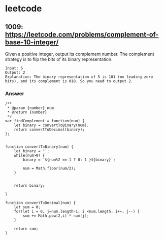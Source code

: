 # leetcode

## 1009: https://leetcode.com/problems/complement-of-base-10-integer/

Given a positive integer, output its complement number. The complement strategy is to flip the bits of its binary representation.

```
Input: 5
Output: 2
Explanation: The binary representation of 5 is 101 (no leading zero bits), and its complement is 010. So you need to output 2.

```
### Answer

```
/**
 * @param {number} num
 * @return {number}
 */
var findComplement = function(num) {
    let binary = convertToBinary(num);
    return convertToDecimal(binary);
};


function convertToBinary(num) {
    let binary = '';
    while(num>0) {
        binary = `${num%2 == 1 ? 0: 1 }${binary}`;
        
        num = Math.floor(num/2);
    }
    
    
    return binary;

}

function convertToDecimal(num) {
    let sum = 0;
    for(let i = 0, j=num.length-1; i <num.length; i++, j--) {
        sum += Math.pow(2,i) * num[j]; 
    }
    
    return sum;
}

```
